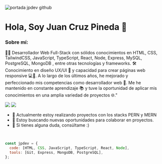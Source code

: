 ![portada jpdev github](https://github.com/juancpdev/Sobre-mi/assets/102560793/4fbfa028-0207-41c9-9b2e-6c20e36446c7)

# Hola, Soy Juan Cruz Pineda 👋

### Sobre mí:
👨‍💻 Desarrollador Web Full-Stack con sólidos conocimientos en HTML, CSS, TailwindCSS, JavaScript, TypeScript, React, Node, Express, MySQL, PostgreSQL, MongoDB , entre otras tecnologías y frameworks. 🛠️ Conocimiento en diseño UX/UI 🎨 y capacidad para crear páginas web responsive 💻📱. A lo largo de los últimos años, he mejorado y perfeccionado mis competencias como desarrollador web 🚀. Me he mantenido en constante aprendizaje 📚 y tuve la oportunidad de aplicar mis conocimientos en una amplia variedad de proyectos 🌐."

[<img src="https://img.shields.io/badge/linkedin-%230077B5.svg?&style=for-the-badge&logo=linkedin&logoColor=white">](https://www.linkedin.com/in/juancpdev/)
[<img src="https://img.shields.io/badge/Portfolio-%23000000.svg?&style=for-the-badge">]([https://www.jpdev.site/](https://jpdeveloper.netlify.app/))

- 🌱 Actualmente estoy realizando proyectos con los stacks PERN y MERN
- 👯 Estoy buscando nuevas oportunidades para colaborar en proyectos.
- 💬 Si tienes alguna duda, consúltame :)
<br/>

```js
const jpdev = {
  code: [HTML, CSS, JavaScript, TypeScript, React, Node],
  tools: [Git, Express, MongoDB, PostgreSQL],
};
```




